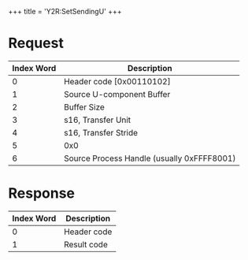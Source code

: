 +++
title = 'Y2R:SetSendingU'
+++

# Request

| Index Word | Description                                |
|------------|--------------------------------------------|
| 0          | Header code \[0x00110102\]                 |
| 1          | Source U-component Buffer                  |
| 2          | Buffer Size                                |
| 3          | s16, Transfer Unit                         |
| 4          | s16, Transfer Stride                       |
| 5          | 0x0                                        |
| 6          | Source Process Handle (usually 0xFFFF8001) |

# Response

| Index Word | Description |
|------------|-------------|
| 0          | Header code |
| 1          | Result code |
